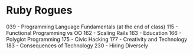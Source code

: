 # Ruby Rogues

039 - Programming Language Fundamentals (at the end of class)
115 - Functional Programming vs OO
162 - Scaling Rails
163 - Education
166 - Polyglot Programming
175 - Civic Hacking
177 - Creativity and Technology
183 - Consequences of Technology
230 - Hiring Diversely
